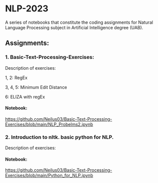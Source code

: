 # NLP-2023
A series of notebooks that constitute the coding assignments for Natural Language Processing subject in Artificial Intelligence degree (UAB).

## Assignments:

### 1. Basic-Text-Processing-Exercises:

Description of exercises:

1, 2: RegEx

3, 4, 5: Minimum Edit Distance

6: ELIZA with regEx

#### Notebook:
https://github.com/Neilus03/Basic-Text-Processing-Exercises/blob/main/NLP_Probelms2.ipynb


### 2. Introduction to nltk. basic python for NLP.

Description of exercises:

#### Notebook:
https://github.com/Neilus03/Basic-Text-Processing-Exercises/blob/main/Python_for_NLP.ipynb


